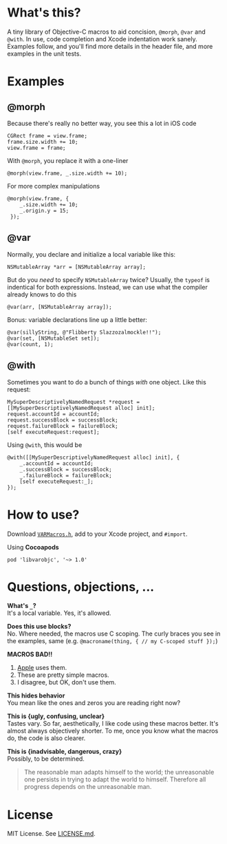# What's this?

A tiny library of Objective-C macros to aid concision, `@morph`, `@var` and
`@with`. In use, code completion and Xcode indentation work sanely.
Examples follow, and you'll find more details in the header file, and more examples in
the unit tests.

# Examples

## @morph

Because there's really no better way, you see this a lot in iOS code

```
CGRect frame = view.frame;
frame.size.width += 10;
view.frame = frame;
```

With `@morph`, you replace it with a one-liner

```
@morph(view.frame, _.size.width += 10);
```

For more complex manipulations

```
@morph(view.frame, {
    _.size.width += 10;
    _.origin.y = 15;
 });

```

## @var

Normally, you declare and initialize a local variable like this:

```
NSMutableArray *arr = [NSMutableArray array];
```

But do you _need_ to specify `NSMutableArray` twice? Usually, the `typeof` is
indentical for both expressions. Instead, we can use what the compiler already
knows to do this

```
@var(arr, [NSMutableArray array]);
```

Bonus: variable declarations line up a little better:

```
@var(sillyString, @"Flibberty Slazzozalmockle!!");
@var(set, [NSMutableSet set]);
@var(count, 1);
```

## @with

Sometimes you want to do a bunch of things _with_ one object. Like this request:

```
MySuperDescriptivelyNamedRequest *request = [[MySuperDescriptivelyNamedRequest alloc] init];
request.accountId = accountId;
request.successBlock = successBlock;
request.failureBlock = failureBlock;
[self executeRequest:request];
```

Using `@with`, this would be

```
@with([[MySuperDescriptivelyNamedRequest alloc] init], {
    _.accountId = accountId;
    _.successBlock = successBlock;
    _.failureBlock = failureBlock;
    [self executeRequest:_];
});
```

# How to use?

Download [`VARMacros.h`][file], add to your Xcode project, and `#import`. 

Using **Cocoapods**

```
pod 'libvarobjc', '~> 1.0'
```

# Questions, objections, ...

**What's `_`?**  
It's a local variable. Yes, it's allowed.

**Does this use blocks?**   
No. Where needed, the macros use C scoping. The curly braces you see in the examples, same (e.g. `@macroname(thing, { // my C-scoped stuff });`)

**MACROS BAD!!**  
1. [Apple][block.h] uses them.  
2. These are pretty simple macros.  
3. I disagree, but OK, don't use them.

**This hides behavior**  
You mean like the ones and zeros you are reading right now?

**This is {ugly, confusing, unclear}**  
Tastes vary. So far, aesthetically, I like code using these macros better.
It's almost always objectively shorter. To me, once you know what the macros
do, the code is also clearer.

**This is {inadvisable, dangerous, crazy}**  
Possibly, to be determined.

> The reasonable man adapts himself to the world; 
> the unreasonable one persists in trying to adapt the world to himself. 
> Therefore all progress depends on the unreasonable man.

# License

MIT License. See [LICENSE.md][lic].

[block.h]: http://www.opensource.apple.com/source/libclosure/libclosure-59/Block.h
[file]: https://raw.githubusercontent.com/claybridges/libvarobjc/master/varobjc/VARMacros.h
[lic]: https://github.com/claybridges/libvarobjc/blob/master/LICENSE.md

